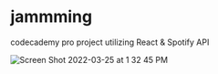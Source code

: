 # jammming
codecademy pro project utilizing React & Spotify API

![Screen Shot 2022-03-25 at 1 32 45 PM](https://user-images.githubusercontent.com/91221861/160173014-93eeb268-1a21-4aa7-84a8-f92b2a32a20d.png)
